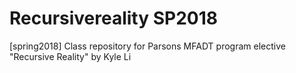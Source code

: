 # Recursivereality SP2018
[spring2018] Class repository for Parsons MFADT program elective "Recursive Reality" by Kyle Li
